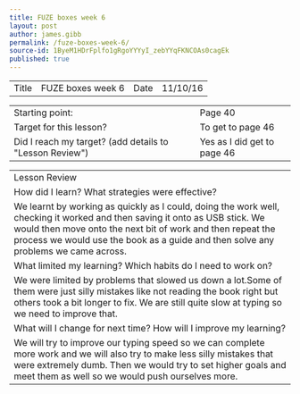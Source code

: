 ```yaml
---
title: FUZE boxes week 6
layout: post
author: james.gibb
permalink: /fuze-boxes-week-6/
source-id: 1ByeM1HDrFplfo1gRgoYYYyI_zebYYqFKNCOAs0cagEk
published: true
---
```

<table>
  <tr>
    <td>Title</td>
    <td>FUZE boxes week 6</td>
    <td>Date</td>
    <td>11/10/16</td>
  </tr>
</table>


<table>
  <tr>
    <td>Starting point:</td>
    <td>Page 40</td>
  </tr>
  <tr>
    <td>Target for this lesson?</td>
    <td>To get to page 46</td>
  </tr>
  <tr>
    <td>Did I reach my target? 
(add details to "Lesson Review")</td>
    <td> Yes as I did get to page 46</td>
  </tr>
</table>


<table>
  <tr>
    <td>Lesson Review</td>
  </tr>
  <tr>
    <td>How did I learn? What strategies were effective? </td>
  </tr>
  <tr>
    <td>We learnt by working as quickly as I could, doing the work well, checking it worked and then saving it onto as USB stick. We would then move onto the next bit of work and then repeat the process we would use the book as a guide and then solve any problems we came across.</td>
  </tr>
  <tr>
    <td>What limited my learning? Which habits do I need to work on? </td>
  </tr>
  <tr>
    <td>We were limited by problems that slowed us down a lot.Some of them were just silly mistakes like not reading the book right but others took a bit longer to fix. We are still quite slow at typing so we need to improve that.</td>
  </tr>
  <tr>
    <td>What will I change for next time? How will I improve my learning?</td>
  </tr>
  <tr>
    <td>We will try to improve our typing speed so we can complete more work and we will also try to make less silly mistakes that were extremely dumb. Then we would try to set higher goals and meet them as well so we would push ourselves more.</td>
  </tr>
</table>


